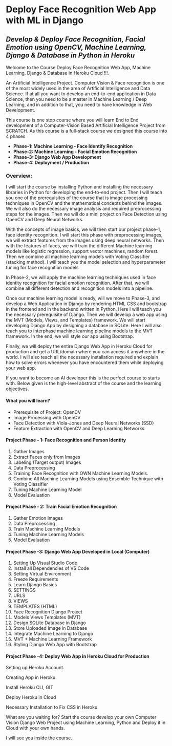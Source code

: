 # Deploy Face Recognition Web App with ML in Django
*Develop & Deploy Face Recognition, Facial Emotion using OpenCV, Machine Learning, Django & Database in Python in Heroku*
---

Welcome to the Course Deploy Face Recognition Web App, Machine Learning, Django & Database in Heroku Cloud !!!.

An Artificial Intelligence Project. Computer Vision & Face recognition is one of the most widely used in the area of Artificial Intelligence and Data Science. If at all you want to develop an end-to-end application in Data Science, then you need to be a master in Machine Learning / Deep Learning, and in addition to that, you need to have knowledge in Web Development.

This course is one stop course where you will learn End to End development of a Computer-Vision Based Artificial Intelligence Project from SCRATCH. As this course is a full-stack course we designed this course into 4 phases

* **Phase-1: Machine Learning - Face Identify Recognition**
* **Phase-2: Machine Learning - Facial Emotion Recognition**
* **Phase-3: Django Web App Development**
* **Phase-4: Deployment / Production**

### Overview:

I will start the course by installing Python and installing the necessary libraries in Python for developing the end-to-end project. Then I will teach you one of the prerequisites of the course that is image processing techniques in OpenCV and the mathematical concepts behind the images. We will also do the necessary image analysis and required preprocessing steps for the images. Then we will do a mini project on Face Detection using OpenCV and Deep Neural Networks.

With the concepts of image basics, we will then start our project phase-1, face identity recognition. I will start this phase with preprocessing images, we will extract features from the images using deep neural networks. Then with the features of faces, we will train the different Machine learning models like logistic regression, support vector machines, random forest. Then we combine all machine learning models with Voting Classifier (stacking method). I will teach you the model selection and hyperparameter tuning for face recognition models

In Phase-2, we will apply the machine learning techniques used in face identity recognition for facial emotion recognition. After that, we will combine all different detection and recognition models into a pipeline.

Once our machine learning model is ready, will we move to Phase-3, and develop a Web Application in Django by rendering HTML CSS and bootstrap in the frontend and in the backend written in Python. Here I will teach you the necessary prerequisite of Django. Then we will develop a web app using the MVT (Models, Views, and Templates) framework. We will start developing Django App by designing a database in SQLite. Here I will also teach you to interphase machine learning pipeline models to the MVT framework. In the end, we will style our app using Bootstrap.

Finally, we will deploy the entire Django Web App in Heroku Cloud for production and get a URL/domain where you can access it anywhere in the world. I will also teach all the necessary installation required and explain how to solve errors whenever you have encountered them while deploying your web app.

If you want to become an AI developer this is the perfect course to starts with. Below given is the high-level abstract of the course and the learning objectives.

#### What you will learn?

* Prerequisite of Project: OpenCV
* Image Processing with OpenCV
* Face Detection with Viola-Jones and Deep Neural Networks (SSD)
* Feature Extraction with OpenCV and Deep Learning Networks

####  Project Phase - 1: Face Recognition and Person Identity
1. Gather Images
2. Extract Faces only from Images
3. Labeling (Target output) Images
4. Data Preprocessing
5. Training Face Recognition with OWN Machine Learning Models.
6. Combine All Machine Learning Models using Ensemble Technique with Voting Classifier
7. Tuning Machine Learning Model
8. Model Evaluation

#### Project Phase - 2: Train Facial Emotion Recognition

1. Gather Emotion Images
2. Data Preprocessing
3. Train Machine Learning Models
4. Tuning Machine Learning Models
5. Model Evaluation

#### Project Phase -3: Django Web App Developed in Local (Computer)
1. Setting Up Visual Studio Code
2. Install all Dependencies of VS Code
3. Setting Virtual Environment
4. Freeze Requirements
5. Learn Django Basics
6. SETTINGS
7. URLS
8. VIEWS
9. TEMPLATES (HTML)
10. Face Recognition Django Project
11. Models Views Templates (MVT)
12. Design SQLite Database in Django
13. Store Uploaded Image in Database
14. Integrate Machine Learning to Django
15. MVT + Machine Learning Framework
16. Styling Django Web App with Bootstrap

#### Project Phase -4: Deploy Web App in Heroku Cloud for Production

Setting up Heroku Account.

Creating App in Heroku

Install Heroku CLI, GIT

Deploy Heroku in Cloud

Necessary Installation to Fix CSS in Heroku.

What are you waiting for? Start the course develop your own Computer Vision Django Web Project using Machine Learning, Python and Deploy it in Cloud with your own hands.

I will see you inside the course.

